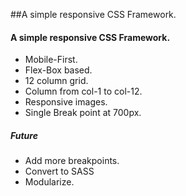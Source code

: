 ##A simple responsive CSS Framework.

#### A simple responsive CSS Framework.
 - Mobile-First.
 - Flex-Box based.
 - 12 column grid.
 - Column from col-1 to col-12.
 - Responsive images.
 - Single Break point at 700px.
 
##### Future
 - Add more breakpoints.
 - Convert to SASS
 - Modularize.
